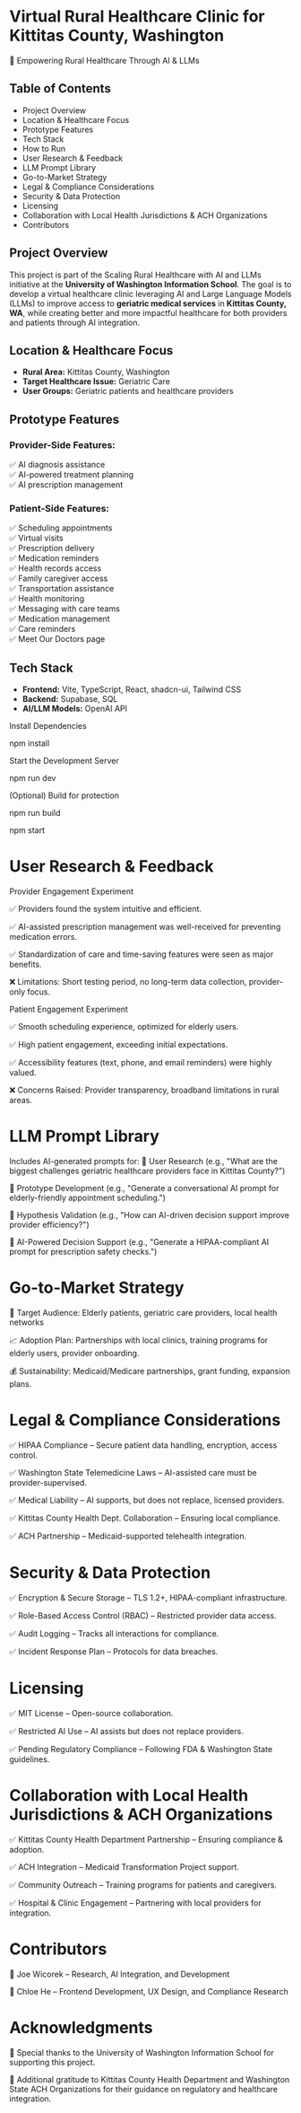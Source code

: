 # Virtual Rural Healthcare Clinic for Kittitas County, Washington

🚀 Empowering Rural Healthcare Through AI & LLMs

## Table of Contents
- Project Overview
- Location & Healthcare Focus
- Prototype Features
- Tech Stack
- How to Run
- User Research & Feedback
- LLM Prompt Library
- Go-to-Market Strategy
- Legal & Compliance Considerations
- Security & Data Protection
- Licensing
- Collaboration with Local Health Jurisdictions & ACH Organizations
- Contributors

## Project Overview
This project is part of the Scaling Rural Healthcare with AI and LLMs initiative at the **University of Washington Information School**. The goal is to develop a virtual healthcare clinic leveraging AI and Large Language Models (LLMs) to improve access to **geriatric medical services** in **Kittitas County, WA**, while creating better and more impactful healthcare for both providers and patients through AI integration.

## Location & Healthcare Focus
- **Rural Area:** Kittitas County, Washington
- **Target Healthcare Issue:** Geriatric Care
- **User Groups:** Geriatric patients and healthcare providers

## Prototype Features
### **Provider-Side Features:**
✅ AI diagnosis assistance  
✅ AI-powered treatment planning  
✅ AI prescription management  

### **Patient-Side Features:**
✅ Scheduling appointments  
✅ Virtual visits  
✅ Prescription delivery  
✅ Medication reminders  
✅ Health records access  
✅ Family caregiver access  
✅ Transportation assistance  
✅ Health monitoring  
✅ Messaging with care teams  
✅ Medication management  
✅ Care reminders  
✅ Meet Our Doctors page  

## Tech Stack
- **Frontend:** Vite, TypeScript, React, shadcn-ui, Tailwind CSS
- **Backend:** Supabase, SQL
- **AI/LLM Models:** OpenAI API

Install Dependencies

npm install

Start the Development Server 

npm run dev

(Optional) Build for protection 

npm run build

npm start

# User Research & Feedback
Provider Engagement Experiment

✅ Providers found the system intuitive and efficient.

✅ AI-assisted prescription management was well-received for preventing medication errors.

✅ Standardization of care and time-saving features were seen as major benefits.

❌ Limitations: Short testing period, no long-term data collection, provider-only focus.

Patient Engagement Experiment

✅ Smooth scheduling experience, optimized for elderly users.

✅ High patient engagement, exceeding initial expectations.

✅ Accessibility features (text, phone, and email reminders) were highly valued.

❌ Concerns Raised: Provider transparency, broadband limitations in rural areas.

# LLM Prompt Library
Includes AI-generated prompts for: 
📌 User Research (e.g., "What are the biggest challenges geriatric healthcare providers face in Kittitas County?")

📌 Prototype Development (e.g., "Generate a conversational AI prompt for elderly-friendly appointment scheduling.")

📌 Hypothesis Validation (e.g., "How can AI-driven decision support improve provider efficiency?")

📌 AI-Powered Decision Support (e.g., "Generate a HIPAA-compliant AI prompt for prescription safety checks.")

# Go-to-Market Strategy

🎯 Target Audience: Elderly patients, geriatric care providers, local health networks

📈 Adoption Plan: Partnerships with local clinics, training programs for elderly users, provider onboarding.

💰 Sustainability: Medicaid/Medicare partnerships, grant funding, expansion plans.

# Legal & Compliance Considerations

✅ HIPAA Compliance – Secure patient data handling, encryption, access control.

✅ Washington State Telemedicine Laws – AI-assisted care must be provider-supervised.

✅ Medical Liability – AI supports, but does not replace, licensed providers.

✅ Kittitas County Health Dept. Collaboration – Ensuring local compliance.

✅ ACH Partnership – Medicaid-supported telehealth integration.

# Security & Data Protection

✅ Encryption & Secure Storage – TLS 1.2+, HIPAA-compliant infrastructure.

✅ Role-Based Access Control (RBAC) – Restricted provider data access.

✅ Audit Logging – Tracks all interactions for compliance.

✅ Incident Response Plan – Protocols for data breaches.

# Licensing

✅ MIT License – Open-source collaboration.

✅ Restricted AI Use – AI assists but does not replace providers.

✅ Pending Regulatory Compliance – Following FDA & Washington State guidelines.

# Collaboration with Local Health Jurisdictions & ACH Organizations

✅ Kittitas County Health Department Partnership – Ensuring compliance & adoption.

✅ ACH Integration – Medicaid Transformation Project support.

✅ Community Outreach – Training programs for patients and caregivers.

✅ Hospital & Clinic Engagement – Partnering with local providers for integration.

# Contributors

👤 Joe Wicorek – Research, AI Integration, and Development

👤 Chloe He – Frontend Development, UX Design, and Compliance Research

# Acknowledgments

🙏 Special thanks to the University of Washington Information School for supporting this project.

🙏 Additional gratitude to Kittitas County Health Department and Washington State ACH Organizations for their guidance on regulatory and healthcare integration.

